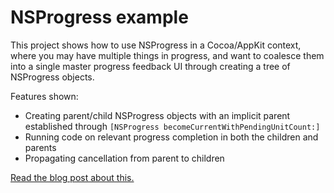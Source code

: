 # NSProgress example

This project shows how to use NSProgress in a Cocoa/AppKit context, where you may have multiple things in progress, and want to coalesce them into a single master progress feedback UI through creating a tree of NSProgress objects.

Features shown:

* Creating parent/child NSProgress objects with an implicit parent established through `[NSProgress becomeCurrentWithPendingUnitCount:]`
* Running code on relevant progress completion in both the children and parents
* Propagating cancellation from parent to children

[Read the blog post about this.](http://jaanus.com/blog/2015/01/24/an-example-on-how-to-use-nsprogress/)
